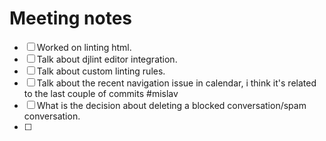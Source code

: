 
# Meeting notes

- [ ] Worked on linting html.
- [ ] Talk about djlint editor integration.
- [ ] Talk about custom linting rules.
- [ ] Talk about the recent navigation issue in calendar, i think it's related to the last couple of commits #mislav
- [ ] What is the decision about deleting a blocked conversation/spam conversation.
- [ ] 